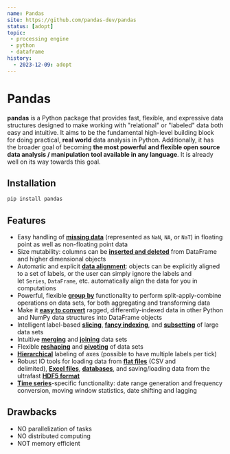 ```yaml
---
name: Pandas
site: https://github.com/pandas-dev/pandas
status: [adopt]
topic:
 - processing engine
 - python
 - dataframe
history:
  - 2023-12-09: adopt
---
```


# Pandas
**pandas** is a Python package that provides fast, flexible, and expressive data structures designed to make working with "relational" or "labeled" data both easy and intuitive. It aims to be the fundamental high-level building block for doing practical, **real world** data analysis in Python. Additionally, it has the broader goal of becoming **the most powerful and flexible open source data analysis / manipulation tool available in any language**. It is already well on its way towards this goal.
## Installation
```python
pip install pandas
```
## Features
- Easy handling of [**missing data**](https://pandas.pydata.org/pandas-docs/stable/user_guide/missing_data.html) (represented as `NaN`, `NA`, or `NaT`) in floating point as well as non-floating point data
- Size mutability: columns can be [**inserted and deleted**](https://pandas.pydata.org/pandas-docs/stable/user_guide/dsintro.html#column-selection-addition-deletion) from DataFrame and higher dimensional objects
- Automatic and explicit [**data alignment**](https://pandas.pydata.org/pandas-docs/stable/user_guide/dsintro.html?highlight=alignment#intro-to-data-structures): objects can be explicitly aligned to a set of labels, or the user can simply ignore the labels and let `Series`, `DataFrame`, etc. automatically align the data for you in computations
- Powerful, flexible [**group by**](https://pandas.pydata.org/pandas-docs/stable/user_guide/groupby.html#group-by-split-apply-combine) functionality to perform split-apply-combine operations on data sets, for both aggregating and transforming data
- Make it [**easy to convert**](https://pandas.pydata.org/pandas-docs/stable/user_guide/dsintro.html#dataframe) ragged, differently-indexed data in other Python and NumPy data structures into DataFrame objects
- Intelligent label-based [**slicing**](https://pandas.pydata.org/pandas-docs/stable/user_guide/indexing.html#slicing-ranges), [**fancy indexing**](https://pandas.pydata.org/pandas-docs/stable/user_guide/advanced.html#advanced), and [**subsetting**](https://pandas.pydata.org/pandas-docs/stable/user_guide/indexing.html#boolean-indexing) of large data sets
- Intuitive [**merging**](https://pandas.pydata.org/pandas-docs/stable/user_guide/merging.html#database-style-dataframe-or-named-series-joining-merging) and [**joining**](https://pandas.pydata.org/pandas-docs/stable/user_guide/merging.html#joining-on-index) data sets
- Flexible [**reshaping**](https://pandas.pydata.org/pandas-docs/stable/user_guide/reshaping.html) and [**pivoting**](https://pandas.pydata.org/pandas-docs/stable/user_guide/reshaping.html) of data sets
- [**Hierarchical**](https://pandas.pydata.org/pandas-docs/stable/user_guide/indexing.html#hierarchical-indexing-multiindex) labeling of axes (possible to have multiple labels per tick)
- Robust IO tools for loading data from [**flat files**](https://pandas.pydata.org/pandas-docs/stable/user_guide/io.html#csv-text-files) (CSV and delimited), [**Excel files**](https://pandas.pydata.org/pandas-docs/stable/user_guide/io.html#excel-files), [**databases**](https://pandas.pydata.org/pandas-docs/stable/user_guide/io.html#sql-queries), and saving/loading data from the ultrafast [**HDF5 format**](https://pandas.pydata.org/pandas-docs/stable/user_guide/io.html#hdf5-pytables)
- [**Time series**](https://pandas.pydata.org/pandas-docs/stable/user_guide/timeseries.html#time-series-date-functionality)-specific functionality: date range generation and frequency conversion, moving window statistics, date shifting and lagging

## Drawbacks
- NO parallelization of tasks
- NO distributed computing
- NOT memory efficient 